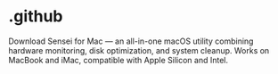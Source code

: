 # .github
Download Sensei for Mac — an all-in-one macOS utility combining hardware monitoring, disk optimization, and system cleanup. Works on MacBook and iMac, compatible with Apple Silicon and Intel.
